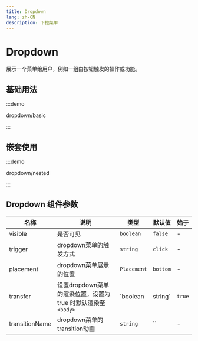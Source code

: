 ```yaml
---
title: Dropdown
lang: zh-CN
description: 下拉菜单
---
```


# Dropdown

展示一个菜单给用户，例如一组由按钮触发的操作或功能。

## 基础用法

:::demo

dropdown/basic

:::

## 嵌套使用

:::demo

dropdown/nested

:::

## Dropdown 组件参数

| 名称           | 说明                                                          | 类型        | 默认值   | 始于   |
| -------------- | ------------------------------------------------------------- | ----------- | -------- | ------ |
| visible        | 是否可见                                                      | `boolean`   | `false`  | -      |
| trigger        | dropdown菜单的触发方式                                        | `string`    | `click`  | -      |
| placement      | dropdown菜单展示的位置                                        | `Placement` | `bottom` | -      |
| transfer       | 设置dropdown菜单的渲染位置，设置为 true 时默认渲染至 `<body>` | `boolean    | string`  | `true` |
| transitionName | dropdown菜单的transition动画                                  | `string`    | ``       | -      |
